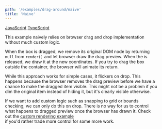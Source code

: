 ```yaml
---
path: '/examples/drag-around/naive'
title: 'Naive'
---
```


[JavaScript](https://github.com/react-dnd/react-dnd/tree/gh-pages/examples_js/02%20Drag%20Around/Naive)
[TypeScript](https://github.com/react-dnd/react-dnd/tree/master/packages/documentation-examples/src/02%20Drag%20Around/Naive)

This example naively relies on browser drag and drop implementation
without much custom logic.

When the box is dragged, we remove its original DOM node by returning
`null` from `render()` and let browser draw the
drag preview. When the is released, we draw it at the new coordinates.
If you try to drag the box outside the container, the browser will
animate its return.

While this approach works for simple cases, it flickers on drop. This
happens because the browser removes the drag preview before we have a
chance to make the dragged item visible. This might not be a problem
if you dim the original item instead of hiding it, but it's
clearly visible otherwise.

If we want to add custom logic such as snapping to grid or bounds
checking, we can only do this on drop. There is no way for us to
control what happens to dragged preview once the browser has drawn it.
Check out the [custom rendering example](/examples/drag-around/custom-drag-layer)  
if you'd rather trade more control for some more work.

<drag-around-naive></drag-around-naive>
